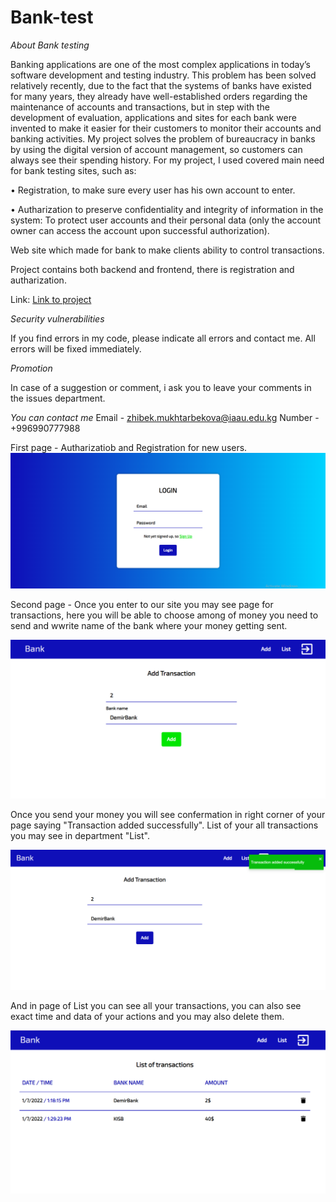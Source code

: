 # Bank-test
_About Bank testing_

Banking applications are one of the most complex applications in today’s software development and testing industry. This problem has been solved relatively recently, due to the fact that the systems of banks have existed for many years, they already have well-established orders regarding the maintenance of accounts and transactions, but in step with the development of evaluation, applications and sites for each bank were invented to make it easier for their customers to monitor their accounts and banking activities. My project solves the problem of bureaucracy in banks by using the digital version of account management, so customers can always see their spending history.
For my project, I used covered main need for bank testing sites, such as:

•	Registration, to make sure every user has his own account to enter.

•	Autharization to preserve confidentiality and integrity of information in the system: To protect user accounts and their personal data (only the account owner can access the account upon successful authorization).

Web site which made for bank to make clients ability to control transactions.

Project contains both backend and frontend, there is registration and autharization.

Link: <a href="https://banktest-app.herokuapp.com/" target="_blank">Link to project</a>

*Security vulnerabilities*

If you find errors in my code, please indicate all errors and contact me. All errors will be fixed immediately.


*Promotion*

In case of a suggestion or comment, i ask you to leave your comments in the issues department.

*You can contact me*
Email - zhibek.mukhtarbekova@iaau.edu.kg
Number - +996990777988

First page - Autharizatiob and Registration for new users.
<img src="https://github.com/zhibekm/Bank-test/blob/main/Screenshot%202022-01-07%20122213.png"/>

Second page - Once you enter to our site you may see page for transactions, here you will be able to choose among of money you need to send and wwrite name of the bank where your money getting sent.

<img src="https://github.com/zhibekm/Bank-test/blob/main/bank2.png"/>

Once you send your money you will see confermation in right corner of your page saying "Transaction added successfully". List of your all transactions you may see in department "List".

<img src="https://github.com/zhibekm/Bank-test/blob/main/bank3.png"/>

And in page of List you can see all your transactions, you can also see exact time and data of your actions and you may also delete them.

<img src="https://github.com/zhibekm/Bank-test/blob/main/bank4.png"/>


